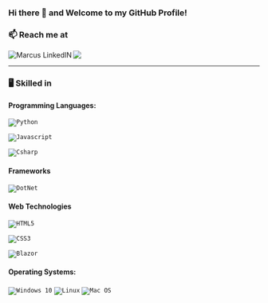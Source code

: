 ### Hi there 👋 and Welcome to my GitHub Profile!

<!--

https://github.com/simple-icons/simple-icons/blob/master/slugs.md

**mab15f2g/mab15f2g** is a ✨ _special_ ✨ repository because its `README.md` (this file) appears on your GitHub profile.

Here are some ideas to get you started:

- 🔭 I’m currently working on ...
- 🌱 I’m currently learning ...
- 👯 I’m looking to collaborate on ...
- 🤔 I’m looking for help with ...
- 💬 Ask me about ...
- 📫 How to reach me: ...
- 😄 Pronouns: ...
- ⚡ Fun fact: ...
-->


### 📫 Reach me at
<a href="https://de.linkedin.com/in/marcus-br%C3%A4utigam-2b9756238\">
  <img align="left" alt="Marcus LinkedIN" src="https://img.shields.io/badge/linkedin-%230077B5.svg?style=for-the-badge&logo=linkedin&logoColor=white" />
</a>

<a href="mailto:marcusbraeutigam@gmx.de?">
  <img src="https://img.shields.io/badge/gmail-%23DD0031.svg?&style=for-the-badge&logo=gmail&logoColor=white"/></a>
</a>

<hr>

###  :desktop_computer: Skilled in 

#### Programming Languages:
<code><img alt="Python" src="https://img.shields.io/badge/python-%2314354C.svg?style=for-the-badge&logo=python&logoColor=white"/></code>

<code><img alt="Javascript" src="https://img.shields.io/badge/Javascript-ff6f00.svg?style=for-the-badge&logo=javascript#&logoColor=white"/></code>

<code><img alt="Csharp" src="https://img.shields.io/badge/Csharp-f32526.svg?style=for-the-badge&logo=csharp#&logoColor=white"/></code>


#### Frameworks

<code><img alt="DotNet" src="https://img.shields.io/badge/DotNet-5c2992.svg?style=for-the-badge&logo=dotnet#&logoColor=white"/></code>

#### Web Technologies
<code><img alt="HTML5" src="https://img.shields.io/badge/html5-%23E34F26.svg?style=for-the-badge&logo=html5&logoColor=white"/></code>

<code><img alt="CSS3" src="https://img.shields.io/badge/css3-%231572B6.svg?style=for-the-badge&logo=css3&logoColor=white"/></code>

<code><img alt="Blazor" src="https://img.shields.io/badge/Blazor-00599c.svg?style=for-the-badge&logo=blazor#&logoColor=white"/></code>

#### Operating Systems:

<code><img alt="Windows 10" src="https://img.shields.io/badge/Windows-0078D6?style=for-the-badge&logo=windows&logoColor=white" /></code>
<code><img alt="Linux" src="https://img.shields.io/badge/Linux-E95435?style=for-the-badge&logo=linux&logoColor=white" /></code>
<code><img alt="Mac OS" src="https://img.shields.io/badge/mac%20os-000000?style=for-the-badge&logo=apple&logoColor=white" /></code>
